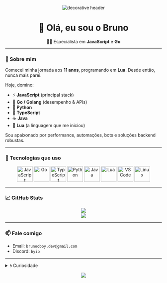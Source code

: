 <p align="center">
  <img src="https://capsule-render.vercel.app/api?type=waving&color=gradient&height=200&section=header&text=brunooboy&fontSize=32&fontAlign=center&fontColor=ffffff" alt="decorative header"/>
</p>

<h1 align="center">👋 Olá, eu sou o Bruno</h1>
<p align="center">
  🧑‍💻 Especialista em <strong>JavaScript</strong> e <strong>Go</strong><br/>
</p>

---

### 🧠 Sobre mim

Comecei minha jornada aos **11 anos**, programando em **Lua**. Desde então, nunca mais parei.

Hoje, domino:

- ⚡ **JavaScript** (principal stack)
- 🐹 **Go / Golang** (desempenho & APIs)
- 🐍 **Python**
- 🔵 **TypeScript**
- ☕ **Java**
- 🌙 **Lua** (a linguagem que me iniciou)

Sou apaixonado por performance, automações, bots e soluções backend robustas.

---

### 🚀 Tecnologias que uso

<p align="center">
  <img src="https://cdn.jsdelivr.net/gh/devicons/devicon/icons/javascript/javascript-original.svg" height="50" alt="JavaScript"/>
  <img src="https://cdn.jsdelivr.net/gh/devicons/devicon/icons/go/go-original.svg" height="50" alt="Go"/>
  <img src="https://cdn.jsdelivr.net/gh/devicons/devicon/icons/typescript/typescript-original.svg" height="50" alt="TypeScript"/>
  <img src="https://cdn.jsdelivr.net/gh/devicons/devicon/icons/python/python-original.svg" height="50" alt="Python"/>
  <img src="https://cdn.jsdelivr.net/gh/devicons/devicon/icons/java/java-original.svg" height="50" alt="Java"/>
  <img src="https://cdn.jsdelivr.net/gh/devicons/devicon/icons/lua/lua-original.svg" height="50" alt="Lua"/>
  <img src="https://cdn.jsdelivr.net/gh/devicons/devicon/icons/vscode/vscode-original.svg" height="50" alt="VS Code"/>
  <img src="https://cdn.jsdelivr.net/gh/devicons/devicon/icons/linux/linux-original.svg" height="50" alt="Linux"/>
</p>

---

### 📈 GitHub Stats

<p align="center">
  <img src="https://github-readme-stats.vercel.app/api?username=brunooboy&show_icons=true&theme=tokyonight&count_private=true" />
  <br/>
  <img src="https://github-readme-stats.vercel.app/api/top-langs/?username=brunoooboy&layout=compact&theme=tokyonight" />
</p>

---

### 📫 Fale comigo

- Email: `brunooboy.dev@gmail.com`
- Discord: `byio`

---

<details>
  <summary>🌀 Curiosidade</summary>
  <p>
    Comecei com Lua criando scripts e mods, e de lá fui explorando tudo que a programação podia oferecer. Hoje, crio desde bots até servidores em Go.
  </p>
</details>

<p align="center">
  <img src="https://capsule-render.vercel.app/api?type=waving&color=gradient&height=100&section=footer"/>
</p>
